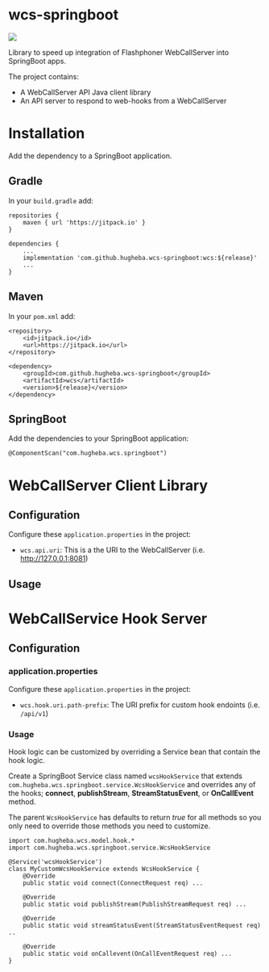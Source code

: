 # wcs-springboot

[![](https://jitpack.io/v/hugheba/wcs-springboot.svg)](https://jitpack.io/#hugheba/wcs-springboot)

Library to speed up integration of Flashphoner WebCallServer into SpringBoot apps.

The project contains:

- A WebCallServer API Java client library 
- An API server to respond to web-hooks from a WebCallServer

# Installation

Add the dependency to a SpringBoot application.

## Gradle

In your `build.gradle` add:
    
    repositories {
        maven { url 'https://jitpack.io' }
    }
    
    dependencies {
        ...
        implementation 'com.github.hugheba.wcs-springboot:wcs:${release}'
        ...
    }

## Maven

In your `pom.xml` add:

    <repository>
        <id>jitpack.io</id>
        <url>https://jitpack.io</url>
    </repository>
    
    <dependency>
        <groupId>com.github.hugheba.wcs-springboot</groupId>
        <artifactId>wcs</artifactId>
        <version>${release}</version>
    </dependency>

## SpringBoot

Add the dependencies to your SpringBoot application:

    @ComponentScan("com.hugheba.wcs.springboot") 

# WebCallServer Client Library

## Configuration

Configure these `application.properties` in the project:

- `wcs.api.uri`: This is a the URI to the WebCallServer (i.e. http://127.0.0.1:8081)

## Usage



# WebCallService Hook Server

## Configuration

### application.properties

Configure these `application.properties` in the project:

- `wcs.hook.uri.path-prefix`: The URI prefix for custom hook endoints (i.e. `/api/v1`) 

### Usage

Hook logic can be customized by overriding a Service bean that contain the hook logic.

Create a SpringBoot Service class named `wcsHookService` that extends `com.hugheba.wcs.springboot.service.WcsHookService` 
and overrides any of the hooks; **connect**, **publishStream**, **StreamStatusEvent**, or **OnCallEvent** method.

The parent `WcsHookService` has defaults to return _true_ for all methods so you only need to override
those methods you need to customize.

    import com.hugheba.wcs.model.hook.*
    import com.hugheba.wcs.springboot.service.WcsHookService
    
    @Service('wcsHookService')
    class MyCustomWcsHookService extends WcsHookService {
        @Override
        public static void connect(ConnectRequest req) ...
        
        @Override
        public static void publishStream(PublishStreamRequest req) ...
        
        @Override
        public static void streamStatusEvent(StreamStatusEventRequest req) ..
        
        @Override
        public static void onCallevent(OnCallEventRequest req) ...
    }
